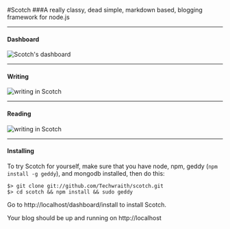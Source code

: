 #Scotch
###A really classy, dead simple, markdown based, blogging framework for node.js

***

#### Dashboard

![Scotch's dashboard](https://dl.dropbox.com/u/7982297/scotch_screens/dash.png)

***

#### Writing

![writing in Scotch](https://dl.dropbox.com/u/7982297/scotch_screens/write2.png)

***

#### Reading

![writing in Scotch](https://dl.dropbox.com/u/7982297/scotch_screens/read.png)

***

#### Installing

To try Scotch for yourself, make sure that you have node, npm, geddy (`npm install -g geddy`), and mongodb installed, then do this:

    $> git clone git://github.com/Techwraith/scotch.git
    $> cd scotch && npm install && sudo geddy

Go to http://localhost/dashboard/install to install Scotch.

Your blog should be up and running on http://localhost
